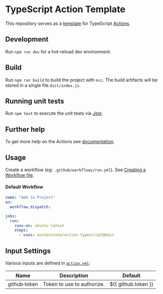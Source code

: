 # TypeScript Action Template

This repository serves as a [template](https://docs.github.com/en/repositories/creating-and-managing-repositories/creating-a-repository-from-a-template) for TypeScript [Actions](https://docs.github.com/en/actions).

## Development

Run `npm run dev` for a hot-reload dev environment.

## Build

Run `npm run build` to build the project with `ncc`. The build artifacts will be stored in a single file `dist/index.js`.

## Running unit tests

Run `npm test` to execute the unit tests via [Jest](https://karma-runner.github.io).

## Further help

To get more help on the Actions see [documentation](https://docs.github.com/en/actions).

## Usage
Create a workflow (eg: `.github/workflows/run.yml`). See [Creating a Workflow file](https://help.github.com/en/articles/configuring-a-workflow#creating-a-workflow-file).

#### Default Workflow
```yml
name: "Add to Project"
on:
  workflow_dispatch:

jobs:
  run:
    runs-on: ubuntu-latest
    steps:
      - uses: austenstone/action-typescript@main
```

## Input Settings
Various inputs are defined in [`action.yml`](action.yml):

| Name | Description | Default |
| --- | - | - |
| github&#x2011;token | Token to use to authorize. | ${{&nbsp;github.token&nbsp;}} |
